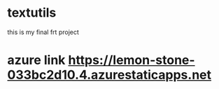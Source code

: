 # textutils
this is my final frt project
# azure link https://lemon-stone-033bc2d10.4.azurestaticapps.net

